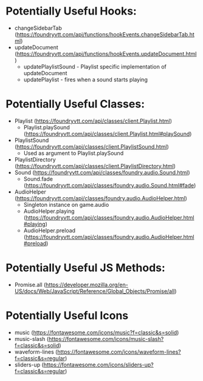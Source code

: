 # Potentially Useful Hooks:
- changeSidebarTab (https://foundryvtt.com/api/functions/hookEvents.changeSidebarTab.html)
- updateDocument (https://foundryvtt.com/api/functions/hookEvents.updateDocument.html)
    - updatePlaylistSound - Playlist specific implementation of updateDocument
    - updatePlaylist - fires when a sound starts playing

# Potentially Useful Classes:
- Playlist (https://foundryvtt.com/api/classes/client.Playlist.html)
    - Playlist.playSound (https://foundryvtt.com/api/classes/client.Playlist.html#playSound)
- PlaylistSound (https://foundryvtt.com/api/classes/client.PlaylistSound.html)
    - Used as argument to Playlist.playSound
- PlaylistDirectory (https://foundryvtt.com/api/classes/client.PlaylistDirectory.html)
- Sound (https://foundryvtt.com/api/classes/foundry.audio.Sound.html)
    - Sound.fade (https://foundryvtt.com/api/classes/foundry.audio.Sound.html#fade)
- AudioHelper (https://foundryvtt.com/api/classes/foundry.audio.AudioHelper.html)
    - Singleton instance on game.audio
    - AudioHelper.playing (https://foundryvtt.com/api/classes/foundry.audio.AudioHelper.html#playing)
    - AudioHelper.preload (https://foundryvtt.com/api/classes/foundry.audio.AudioHelper.html#preload)

# Potentially Useful JS Methods:
- Promise.all (https://developer.mozilla.org/en-US/docs/Web/JavaScript/Reference/Global_Objects/Promise/all)

# Potentially Useful Icons
- music (https://fontawesome.com/icons/music?f=classic&s=solid)
- music-slash (https://fontawesome.com/icons/music-slash?f=classic&s=solid)
- waveform-lines (https://fontawesome.com/icons/waveform-lines?f=classic&s=regular)
- sliders-up (https://fontawesome.com/icons/sliders-up?f=classic&s=regular)